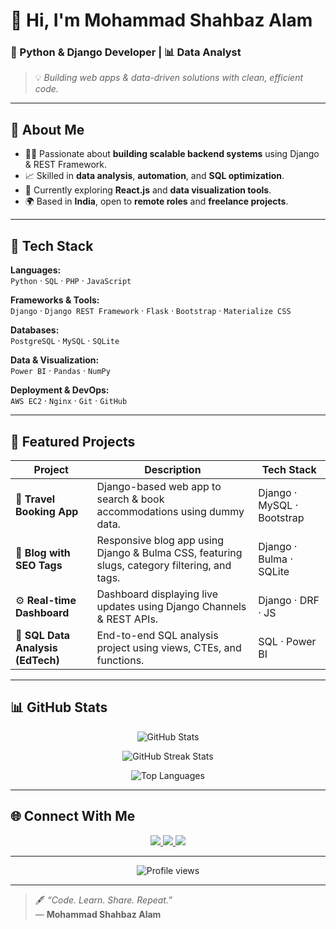 

# 👋 Hi, I'm Mohammad Shahbaz Alam  

### 🐍 Python & Django Developer | 📊 Data Analyst  

> 💡 _Building web apps & data-driven solutions with clean, efficient code._

---

## 🚀 About Me  

- 🧑‍💻 Passionate about **building scalable backend systems** using Django & REST Framework.  
- 📈 Skilled in **data analysis**, **automation**, and **SQL optimization**.  
- 🎯 Currently exploring **React.js** and **data visualization tools**.  
- 🌍 Based in **India**, open to **remote roles** and **freelance projects**.  

---

## 🧰 Tech Stack  

**Languages:**  
`Python` · `SQL` · `PHP` · `JavaScript`

**Frameworks & Tools:**  
`Django` · `Django REST Framework` · `Flask` · `Bootstrap` · `Materialize CSS`

**Databases:**  
`PostgreSQL` · `MySQL` · `SQLite`

**Data & Visualization:**  
`Power BI` · `Pandas` · `NumPy`

**Deployment & DevOps:**  
`AWS EC2` · `Nginx` · `Git` · `GitHub`

---

## 📂 Featured Projects  

| Project | Description | Tech Stack |
|----------|--------------|------------|
| 🏨 **Travel Booking App** | Django-based web app to search & book accommodations using dummy data. | Django · MySQL · Bootstrap |
| 📰 **Blog with SEO Tags** | Responsive blog app using Django & Bulma CSS, featuring slugs, category filtering, and tags. | Django · Bulma · SQLite |
| ⚙️ **Real-time Dashboard** | Dashboard displaying live updates using Django Channels & REST APIs. | Django · DRF · JS |
| 🧮 **SQL Data Analysis (EdTech)** | End-to-end SQL analysis project using views, CTEs, and functions. | SQL · Power BI |

---

## 📊 GitHub Stats  

<p align="center">
  <img src="https://github-readme-stats.vercel.app/api?username=shahbaz-pycread&show_icons=true&theme=tokyonight" alt="GitHub Stats" />
</p>

<p align="center">
  <img src="https://github-readme-streak-stats.herokuapp.com/?user=shahbaz-pycread&theme=tokyonight" alt="GitHub Streak Stats" />
</p>

<p align="center">
  <img src="https://github-readme-stats.vercel.app/api/top-langs/?username=shahbaz-pycread&layout=compact&theme=tokyonight" alt="Top Languages" />
</p>


---

## 🌐 Connect With Me  

<p align="center">
  <a href="https://www.linkedin.com/in/mohammad-shahbaz-alam">
    <img src="https://img.shields.io/badge/LinkedIn-0077B5?logo=linkedin&logoColor=white" />
  </a>
  <a href="mailto:alam.shahbaz01@gmail.com">
    <img src="https://img.shields.io/badge/Email-D14836?logo=gmail&logoColor=white" />
  </a>
  <a href="https://github.com/shahbaz-pycread">
    <img src="https://img.shields.io/badge/Portfolio-24292e?logo=githubpages&logoColor=white" />
  </a>
</p>

---

<p align="center">
  <img src="https://komarev.com/ghpvc/?username=shahbaz-pycread&style=for-the-badge&color=blueviolet" alt="Profile views"/>
</p>

---

> 🖋️ _“Code. Learn. Share. Repeat.”_  
> — **Mohammad Shahbaz Alam**

